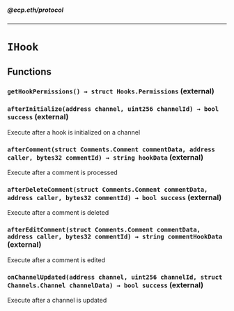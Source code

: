 ##### @ecp.eth/protocol

----

# `IHook`











## Functions

### `getHookPermissions() → struct Hooks.Permissions` (external)





### `afterInitialize(address channel, uint256 channelId) → bool success` (external)

Execute after a hook is initialized on a channel




### `afterComment(struct Comments.Comment commentData, address caller, bytes32 commentId) → string hookData` (external)

Execute after a comment is processed




### `afterDeleteComment(struct Comments.Comment commentData, address caller, bytes32 commentId) → bool success` (external)

Execute after a comment is deleted




### `afterEditComment(struct Comments.Comment commentData, address caller, bytes32 commentId) → string commentHookData` (external)

Execute after a comment is edited




### `onChannelUpdated(address channel, uint256 channelId, struct Channels.Channel channelData) → bool success` (external)

Execute after a channel is updated






